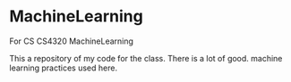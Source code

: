 # MachineLearning
For CS  CS4320 MachineLearning


This a repository of my code for the class. There is a lot of good. machine learning practices used here. 
